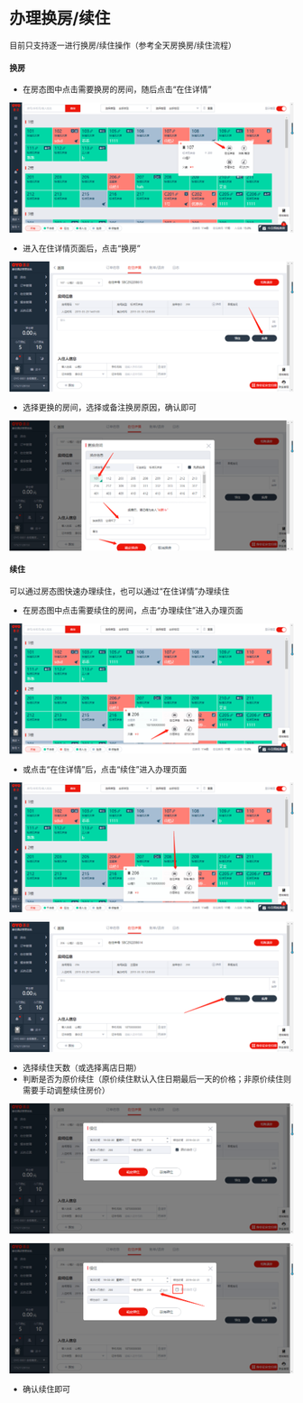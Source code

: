# 办理换房/续住

目前只支持逐一进行换房/续住操作（参考全天房换房/续住流程）

#### 换房

* 在房态图中点击需要换房的房间，随后点击“在住详情”

![](../../../.gitbook/assets/image%20%28305%29.png)

* 进入在住详情页面后，点击“换房”

![](../../../.gitbook/assets/image%20%28113%29.png)

* 选择更换的房间，选择或备注换房原因，确认即可

![](../../../.gitbook/assets/image%20%28446%29.png)

#### 续住

可以通过房态图快速办理续住，也可以通过“在住详情”办理续住

* 在房态图中点击需要续住的房间，点击“办理续住”进入办理页面

![](../../../.gitbook/assets/image%20%28350%29.png)

* 或点击“在住详情”后，点击“续住”进入办理页面

![](../../../.gitbook/assets/image%20%2882%29.png)

![](../../../.gitbook/assets/image%20%28169%29.png)

* 选择续住天数（或选择离店日期）
* 判断是否为原价续住（原价续住默认入住日期最后一天的价格；非原价续住则需要手动调整续住房价）

![](../../../.gitbook/assets/image%20%2866%29.png)

![](../../../.gitbook/assets/image%20%28678%29.png)

* 确认续住即可

